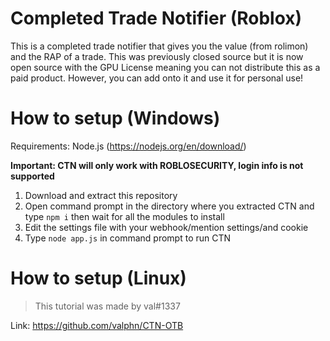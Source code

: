 # Completed Trade Notifier (Roblox)
This is a completed trade notifier that gives you the value (from rolimon) and the RAP of a trade. This was previously closed source but it is now open source with the GPU License meaning you can not distribute this as a paid product. However, you can add onto it and use it for personal use! 

# How to setup (Windows)
Requirements: 
Node.js (https://nodejs.org/en/download/)

**Important: CTN will only work with ROBLOSECURITY, login info is not supported**

1. Download and extract this repository
2. Open command prompt in the directory where you extracted CTN and type `npm i` then wait for all the modules to install
3. Edit the settings file with your webhook/mention settings/and cookie
4. Type `node app.js` in command prompt to run CTN

# How to setup (Linux) 

> This tutorial was made by val#1337

Link: https://github.com/valphn/CTN-OTB
